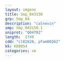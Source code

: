 ```yaml
---
layout: smgene
title: Smp_043150
grp: Smp_04
description: "calnexin"
smp: Smp_043150.1
uniprot: "Q04702"
length:  1749
cdd: "cl02828, pfam00262"
kk: K08054
categories: sm
---
```

